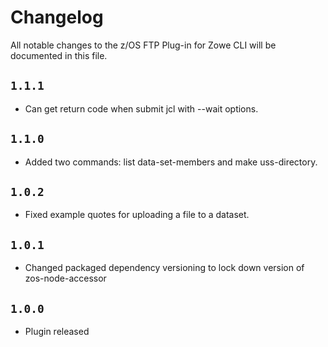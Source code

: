# Changelog

All notable changes to the z/OS FTP Plug-in for Zowe CLI will be documented in this file.

## `1.1.1` 

- Can get return code when submit jcl with --wait options.

## `1.1.0`

- Added two commands: list data-set-members and make uss-directory.

## `1.0.2`

- Fixed example quotes for uploading a file to a dataset.

## `1.0.1`

- Changed packaged dependency versioning to lock down version of zos-node-accessor

## `1.0.0`

- Plugin released
